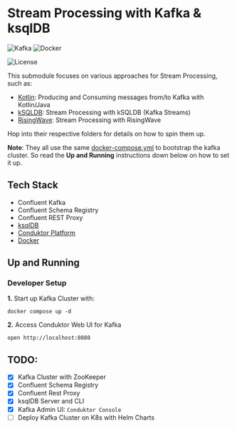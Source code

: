 # Stream Processing with Kafka & ksqlDB

![Kafka](https://img.shields.io/badge/Confluent_Kafka-7.6.x-141414?style=flat&logo=apachekafka&logoColor=white&labelColor=141414)
![Docker](https://img.shields.io/badge/Docker-329DEE?style=flat&logo=docker&logoColor=white&labelColor=329DEE)

![License](https://img.shields.io/badge/license-CC--BY--SA--4.0-31393F?style=flat&logo=creativecommons&logoColor=black&labelColor=white)

This submodule focuses on various approaches for Stream Processing, such as:

- [Kotlin](kotlin/): Producing and Consuming messages from/to Kafka with Kotlin/Java
- [kSQLDB](ksqldb/): Stream Processing with kSQLDB (Kafka Streams)
- [RisingWave](risingwave/): Stream Processing with RisingWave

Hop into their respective folders for details on how to spin them up.

**Note**: They all use the same [docker-compose.yml](docker-compose.yml) to bootstrap the kafka cluster. So read the **Up and Running** instructions down below on how to set it up.


## Tech Stack
- Confluent Kafka
- Confluent Schema Registry
- Confluent REST Proxy
- [ksqlDB](https://ksqldb.io/)
- [Conduktor Platform](https://v2.conduktor.io/)
- [Docker](https://docs.docker.com/get-docker/)


## Up and Running

### Developer Setup

**1.** Start up Kafka Cluster with:
```shell
docker compose up -d
```

**2.** Access Conduktor Web UI for Kafka
```shell
open http://localhost:8080
```

## TODO:
- [x] Kafka Cluster with ZooKeeper
- [x] Confluent Schema Registry
- [x] Confluent Rest Proxy
- [x] ksqlDB Server and CLI
- [x] Kafka Admin UI: `Conduktor Console`
- [ ] Deploy Kafka Cluster on K8s with Helm Charts
